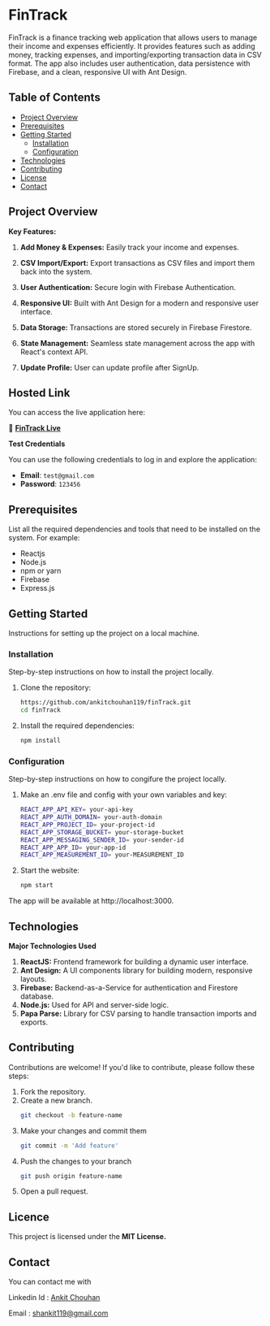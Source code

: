 # FinTrack 

FinTrack is a finance tracking web application that allows users to manage their income and expenses efficiently. It provides features such as adding money, tracking expenses, and importing/exporting transaction data in CSV format. The app also includes user authentication, data persistence with Firebase, and a clean, responsive UI with Ant Design.

## Table of Contents

- [Project Overview](#project-overview)
- [Prerequisites](#prerequisites)
- [Getting Started](#getting-started)
  - [Installation](#installation)
  - [Configuration](#configuration)
- [Technologies](#technologies)
- [Contributing](#contributing)
- [License](#license)
- [Contact](#contact)

## Project Overview

**Key Features:**

1. **Add Money & Expenses:** Easily track your income and expenses.

2. **CSV Import/Export:** Export transactions as CSV files and import them back into the system.

3. **User Authentication:** Secure login with Firebase Authentication.

4. **Responsive UI:** Built with Ant Design for a modern and responsive user interface.

5. **Data Storage:** Transactions are stored securely in Firebase Firestore.

6. **State Management:** Seamless state management across the app with React's context API.
   
7. **Update Profile:** User can update profile after SignUp.


## Hosted Link
You can access the live application here:

🔗 **[FinTrack Live](https://fin-track-lovat.vercel.app/)**

**Test Credentials**

You can use the following credentials to log in and explore the application:

- **Email**: `test@gmail.com`
- **Password**: `123456`

## Prerequisites

List all the required dependencies and tools that need to be installed on the system. For example:

- Reactjs
- Node.js 
- npm or yarn 
- Firebase
- Express.js

## Getting Started

Instructions for setting up the project on a local machine.

### Installation

Step-by-step instructions on how to install the project locally.

1. Clone the repository:
   ```bash
   https://github.com/ankitchouhan119/finTrack.git
   cd finTrack
2. Install the required dependencies:
   ```bash
   npm install

### Configuration

Step-by-step instructions on how to congifure the project locally.

1. Make an .env file and config with your own variables and key:
   ```bash
   REACT_APP_API_KEY= your-api-key
   REACT_APP_AUTH_DOMAIN= your-auth-domain
   REACT_APP_PROJECT_ID= your-project-id
   REACT_APP_STORAGE_BUCKET= your-storage-bucket
   REACT_APP_MESSAGING_SENDER_ID= your-sender-id
   REACT_APP_APP_ID= your-app-id
   REACT_APP_MEASUREMENT_ID= your-MEASUREMENT_ID

2. Start the website:
   ```bash
   npm start
   
The app will be available at http://localhost:3000.

## Technologies

**Major Technologies Used**

1. **ReactJS:** Frontend framework for building a dynamic user interface.
2. **Ant Design:** A UI components library for building modern, responsive layouts.
1. **Firebase:** Backend-as-a-Service for authentication and Firestore database.
2. **Node.js:** Used for API and server-side logic.
3. **Papa Parse:** Library for CSV parsing to handle transaction imports and exports.

## Contributing 

Contributions are welcome! If you'd like to contribute, please follow these steps:

1. Fork the repository.
2. Create a new branch.
    ```bash
    git checkout -b feature-name 
3. Make your changes and commit them
   ``` bash
   git commit -m 'Add feature'
4. Push the changes to your branch
   ```bash
   git push origin feature-name
5. Open a pull request.

## Licence 

This project is licensed under the **MIT License.**

## Contact
You can contact me with 

Linkedin Id :  [Ankit Chouhan](https://www.linkedin.com/in/ankit-chouhan-b41a87206/)

Email :  [shankit119@gmail.com](mailto:shankit119@gmail.com)




 
